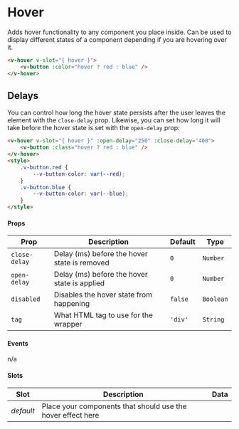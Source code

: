 # Hover

Adds hover functionality to any component you place inside. Can be used to display different states of a component
depending if you are hovering over it.

```html
<v-hover v-slot="{ hover }">
	<v-button :color="hover ? red : blue" />
</v-hover>
```

## Delays

You can control how long the hover state persists after the user leaves the element with the `close-delay` prop.
Likewise, you can set how long it will take before the hover state is set with the `open-delay` prop:

```html
<v-hover v-slot="{ hover }" :open-delay="250" :close-delay="400">
	<v-button :class="hover ? red : blue" />
</v-hover>
<style>
	.v-button.red {
		--v-button-color: var(--red);
	}
	.v-button.blue {
		--v-button-color: var(--blue);
	}
</style>
```

#### Props

| Prop          | Description                                  | Default | Type      |
| ------------- | -------------------------------------------- | ------- | --------- |
| `close-delay` | Delay (ms) before the hover state is removed | `0`     | `Number`  |
| `open-delay`  | Delay (ms) before the hover state is applied | `0`     | `Number`  |
| `disabled`    | Disables the hover state from happening      | `false` | `Boolean` |
| `tag`         | What HTML tag to use for the wrapper         | `'div'` | `String`  |

#### Events

n/a

#### Slots

| Slot      | Description                                                 | Data |
| --------- | ----------------------------------------------------------- | ---- |
| _default_ | Place your components that should use the hover effect here |      |
